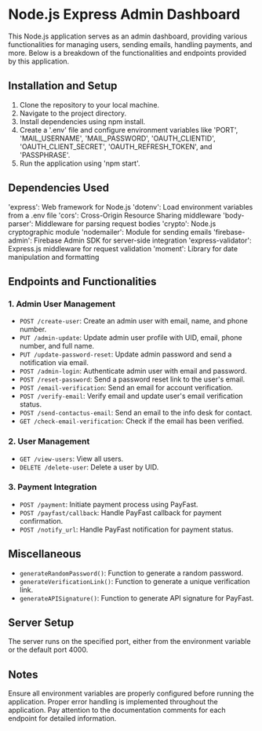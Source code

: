 # Node.js Express Admin Dashboard

This Node.js application serves as an admin dashboard, providing various functionalities for managing users, sending emails, handling payments, and more. Below is a breakdown of the functionalities and endpoints provided by this application.

## Installation and Setup

1. Clone the repository to your local machine.
2. Navigate to the project directory.
3. Install dependencies using npm install.
4. Create a '.env' file and configure environment variables like 'PORT', 'MAIL_USERNAME', 'MAIL_PASSWORD', 'OAUTH_CLIENTID', 'OAUTH_CLIENT_SECRET', 'OAUTH_REFRESH_TOKEN', and 'PASSPHRASE'.
5. Run the application using 'npm start'.

## Dependencies Used

'express': Web framework for Node.js
'dotenv': Load environment variables from a .env file
'cors': Cross-Origin Resource Sharing middleware
'body-parser': Middleware for parsing request bodies
'crypto': Node.js cryptographic module
'nodemailer': Module for sending emails
'firebase-admin': Firebase Admin SDK for server-side integration
'express-validator': Express.js middleware for request validation
'moment': Library for date manipulation and formatting

## Endpoints and Functionalities

### 1. Admin User Management

* `POST /create-user`: Create an admin user with email, name, and phone number.
* `PUT /admin-update`: Update admin user profile with UID, email, phone number, and full name.
* `PUT /update-password-reset`: Update admin password and send a notification via email.
* `POST /admin-login`: Authenticate admin user with email and password.
* `POST /reset-password`: Send a password reset link to the user's email.
* `POST /email-verification`: Send an email for account verification.
* `POST /verify-email`: Verify email and update user's email verification status.
* `POST /send-contactus-email`: Send an email to the info desk for contact.
* `GET /check-email-verification`: Check if the email has been verified.

### 2. User Management

* `GET /view-users`: View all users.
* `DELETE /delete-user`: Delete a user by UID.

### 3. Payment Integration

* `POST /payment`: Initiate payment process using PayFast.
* `POST /payfast/callback`: Handle PayFast callback for payment confirmation.
* `POST /notify_url`: Handle PayFast notification for payment status.

## Miscellaneous

* `generateRandomPassword()`: Function to generate a random password.
* `generateVerificationLink()`: Function to generate a unique verification link.
* `generateAPISignature()`: Function to generate API signature for PayFast.

## Server Setup

The server runs on the specified port, either from the environment variable or the default port 4000.

## Notes

Ensure all environment variables are properly configured before running the application.
Proper error handling is implemented throughout the application.
Pay attention to the documentation comments for each endpoint for detailed information.